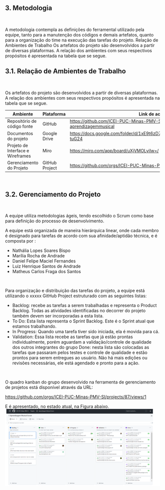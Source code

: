 ## 3. Metodologia <a name="metodologia"></a> 
<br>

A metodologia contempla as definições do ferramental utilizado pela equipe, tanto para a manutenção dos códigos e demais artefatos, quanto para a organização do time na execução das tarefas do projeto.
Relação de Ambientes de Trabalho
Os artefatos do projeto são desenvolvidos a partir de diversas plataformas. A relação dos ambientes com seus respectivos propósitos é apresentada na tabela que se segue. 
<br>

## 3.1. Relação de Ambientes de Trabalho <a name="ambiente_trabalho"></a>
<br>

Os artefatos do projeto são desenvolvidos a partir de diversas plataformas. A relação dos ambientes com seus respectivos propósitos é apresentada na tabela que se segue. 

| Ambiente  | Plataforma | Link de acesso|
| ------------- |-------------|-------------|
| Repositório de código fonte | GitHub | https://github.com/ICEI-PUC-Minas-PMV-SI/pmv-si-2023-1-e1-proj-web-t4-aprendizagemmusical 
| Documentos do projeto | Google Drive | https://docs.google.com/folder/d/1xE9t6zD78VnVkeOSgDfss33QWe85ogqYpx9x-tuG24 
| Projeto de Interface e  Wireframes | Miro |https://miro.com/app/board/uXjVMOLyiIw=/ 
|Gerenciamento do Projeto | GitHub Project | https://github.com/orgs/ICEI-PUC-Minas-PMV-SI/projects/87/views/1 

<br>

## 3.2. Gerenciamento do Projeto <a name="gerenciamento_projeto"></a>
<br>

A equipe utiliza metodologias ágeis, tendo escolhido o Scrum como base para definição do processo de desenvolvimento.

A equipe está organizada de maneira hierárquica linear, onde cada membro é designado para tarefas de acordo com sua afinidade/aptidão técnica, e é composta por :

* Nathália Lopes Soares Bispo
* Marília Rocha de Andrade
* Daniel Felipe Maciel Fernandes
* Luiz Henrique Santos de Andrade
* Matheus Carlos Fraga dos Santos
<br>

Para organização e distribuição das tarefas do projeto, a equipe está utilizando o xxxxx GitHub Project estruturado com as seguintes listas: 

* Backlog: recebe as tarefas a serem trabalhadas e representa o Product Backlog. Todas as atividades identificadas no decorrer do projeto também devem ser incorporadas a esta lista.
* To Do: Esta lista representa o Sprint Backlog. Este é o Sprint atual que estamos trabalhando.
* In Progress: Quando uma tarefa tiver sido iniciada, ela é movida para cá.
* Validation: Essa lista recebe as tarefas que já estão prontas individualmente, porém aguardam a validação/controle de qualidade dos outros integrantes do grupo
Done: nesta lista são colocadas as tarefas que passaram pelos testes e controle de qualidade e estão prontos para serem entregues ao usuário. Não há mais edições ou revisões necessárias, ele está agendado e pronto para a ação.
<br>

O quadro kanban do grupo desenvolvido na ferramenta de gerenciamento de projetos está disponível através da URL:

https://github.com/orgs/ICEI-PUC-Minas-PMV-SI/projects/87/views/1

E é apresentado, no estado atual, na Figura abaixo. 
**![Project](./img/kanban.png)** 